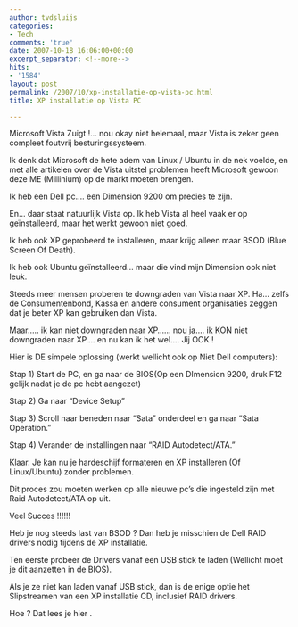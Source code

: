 ```yaml
---
author: tvdsluijs
categories:
- Tech
comments: 'true'
date: 2007-10-18 16:06:00+00:00
excerpt_separator: <!--more-->
hits:
- '1584'
layout: post
permalink: /2007/10/xp-installatie-op-vista-pc.html
title: XP installatie op Vista PC

---
```

Microsoft Vista Zuigt !… nou okay niet helemaal, maar Vista is zeker geen compleet foutvrij besturingssysteem.

Ik denk dat Microsoft de hete adem van Linux / Ubuntu in de nek voelde, en met alle artikelen over de Vista uitstel problemen heeft Microsoft gewoon deze ME (Millinium) op de markt moeten brengen.

Ik heb een Dell pc…. een Dimension 9200 om precies te zijn.

En… daar staat natuurlijk Vista op. Ik heb Vista al heel vaak er op geïnstalleerd, maar het werkt gewoon niet goed.

Ik heb ook XP geprobeerd te installeren, maar krijg alleen maar BSOD (Blue Screen Of Death).

Ik heb ook Ubuntu geïnstalleerd… maar die vind mijn Dimension ook niet leuk.

Steeds meer mensen proberen te downgraden van Vista naar XP. Ha… zelfs de Consumentenbond, Kassa en andere consument organisaties zeggen dat je beter XP kan gebruiken dan Vista.

Maar….. ik kan niet downgraden naar XP…… nou ja…. ik KON niet downgraden naar XP…. en nu kan ik het wel…. Jij OOK !

Hier is DE simpele oplossing (werkt wellicht ook op Niet Dell computers):

Stap 1) Start de PC, en ga naar de BIOS(Op een DImension 9200, druk F12 gelijk nadat je de pc hebt aangezet)

Stap 2) Ga naar “Device Setup”

Stap 3) Scroll naar beneden naar “Sata” onderdeel en ga naar “Sata Operation.”

Stap 4) Verander de installingen naar “RAID Autodetect/ATA.”

Klaar. Je kan nu je hardeschijf formateren en XP installeren (Of Linux/Ubuntu) zonder problemen.

Dit proces zou moeten werken op alle nieuwe pc’s die ingesteld zijn met Raid Autodetect/ATA op uit.

Veel Succes !!!!!!

Heb je nog steeds last van BSOD ? Dan heb je misschien de Dell RAID drivers nodig tijdens de XP installatie.

Ten eerste probeer de Drivers vanaf een USB stick te laden (Wellicht moet je dit aanzetten in de BIOS).

Als je ze niet kan laden vanaf USB stick, dan is de enige optie het Slipstreamen van een XP installatie CD, inclusief RAID drivers.

Hoe ? Dat lees je hier .